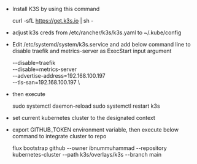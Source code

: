 - Install K3S by using this command

    curl -sfL <https://get.k3s.io> | sh -

- adjust k3s creds from /etc/rancher/k3s/k3s.yaml to ~/.kube/config

- Edit /etc/systemd/system/k3s.service and add below command line to disable traefik and metrics-server as ExecStart input argument

    --disable=traefik \
    --disable=metrics-server \
    --advertise-address=192.168.100.197 \
    --tls-san=192.168.100.197 \

- then execute 

    sudo systemctl daemon-reload
    sudo systemctl restart k3s

- set current kubernetes cluster to the designated context

- export GITHUB_TOKEN environment variable, then execute below command to integrate cluster to repo

    flux bootstrap github --owner ibnummuhammad --repository kubernetes-cluster --path k3s/overlays/k3s --branch main
